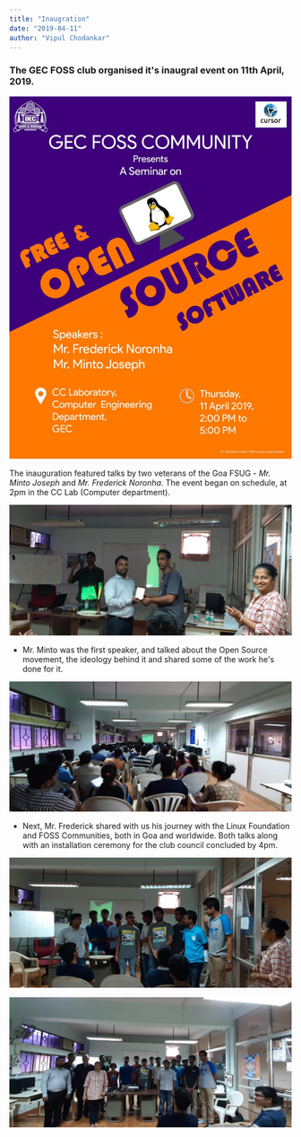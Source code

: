 ```yaml
---
title: "Inaugration"
date: "2019-04-11"
author: "Vipul Chodankar"
---
```


### The GEC FOSS club organised it's inaugral event on 11th April, 2019.

![The event poster made by Rudraksh with GIMP](./images/inaugration-poster.jpg)

The inauguration featured talks by two veterans of the Goa FSUG - _Mr. Minto Joseph_ and _Mr. Frederick Noronha_. The event began on schedule, at 2pm in the CC Lab (Computer department).

![Nitesh sir preseting a memento to Mr. Minto](./images/inaugration-1.jpg)

- Mr. Minto was the first speaker, and talked about the Open Source movement, the ideology behind it and shared some of the work he's done for it.

![Mr. Fredrick sharing his experience with the audience](./images/inaugration-2.jpg)

- Next, Mr. Frederick shared with us his journey with the Linux Foundation and FOSS Communities, both in Goa and worldwide. Both talks along with an installation ceremony for the club council concluded by 4pm.

![FCGEC Members discussing](./images/inaugration-3.jpg)

![Group photo with the speakers and faculty](./images/inaugration-4.jpg)
